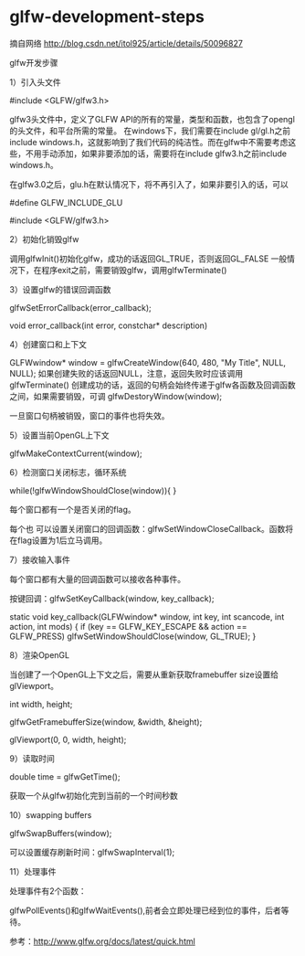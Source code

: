 # glfw-development-steps

摘自网络 http://blog.csdn.net/itol925/article/details/50096827

glfw开发步骤

1）引入头文件

\#include \<GLFW/glfw3.h>

glfw3头文件中，定义了GLFW API的所有的常量，类型和函数，也包含了opengl的头文件，和平台所需的常量。
在windows下，我们需要在include gl/gl.h之前include windows.h，这就影响到了我们代码的纯洁性。而在glfw中不需要考虑这些，不用手动添加，如果非要添加的话，需要将在include glfw3.h之前include windows.h。

在glfw3.0之后，glu.h在默认情况下，将不再引入了，如果非要引入的话，可以

\#define GLFW_INCLUDE_GLU

\#include \<GLFW/glfw3.h\>
 
 
2）初始化销毁glfw

调用glfwInit()初始化glfw，成功的话返回GL_TRUE，否则返回GL_FALSE
一般情况下，在程序exit之前，需要销毁glfw，调用glfwTerminate()


3）设置glfw的错误回调函数

glfwSetErrorCallback(error_callback);

void error_callback(int error, constchar* description)


4）创建窗口和上下文 

GLFWwindow* window = glfwCreateWindow(640, 480, "My Title", NULL, NULL);
如果创建失败的话返回NULL，注意，返回失败时应该调用glfwTerminate()
创建成功的话，返回的句柄会始终传递于glfw各函数及回调函数之间，如果需要销毁，可调
glfwDestoryWindow(window);

一旦窗口句柄被销毁，窗口的事件也将失效。


5）设置当前OpenGL上下文

glfwMakeContextCurrent(window);


6）检测窗口关闭标志，循环系统

while(!glfwWindowShouldClose(window)){
}

每个窗口都有一个是否关闭的flag。

每个也 可以设置关闭窗口的回调函数：glfwSetWindowCloseCallback。函数将在flag设置为1后立马调用。


7）接收输入事件

每个窗口都有大量的回调函数可以接收各种事件。

按键回调：glfwSetKeyCallback(window, key_callback);

static void key_callback(GLFWwindow* window, int key, int scancode, int action, int mods)
{
    if (key == GLFW_KEY_ESCAPE && action == GLFW_PRESS)
        glfwSetWindowShouldClose(window, GL_TRUE);
}


8）渲染OpenGL

当创建了一个OpenGL上下文之后，需要从重新获取framebuffer size设置给glViewport。

int width, height;

glfwGetFramebufferSize(window, &width, &height);

glViewport(0, 0, width, height);


9）读取时间

double time = glfwGetTime();

获取一个从glfw初始化完到当前的一个时间秒数


10）swapping buffers

glfwSwapBuffers(window);

可以设置缓存刷新时间：glfwSwapInterval(1);


11）处理事件

处理事件有2个函数：

glfwPollEvents()和glfwWaitEvents(),前者会立即处理已经到位的事件，后者等待。


参考：http://www.glfw.org/docs/latest/quick.html


